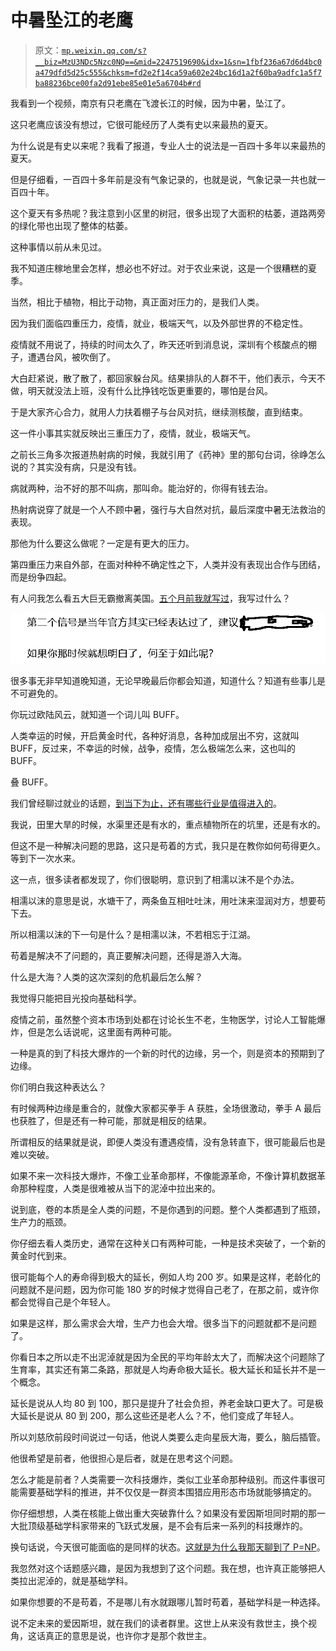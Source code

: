# 中暑坠江的老鹰

> 原文：[`mp.weixin.qq.com/s?__biz=MzU3NDc5Nzc0NQ==&mid=2247519690&idx=1&sn=1fbf236a67d6d4bc0a479dfd5d25c555&chksm=fd2e2f14ca59a602e24bc16d1a2f60ba9adfc1a5f7ba88236bce00fa2d91ebe85e01e5a6704b#rd`](http://mp.weixin.qq.com/s?__biz=MzU3NDc5Nzc0NQ==&mid=2247519690&idx=1&sn=1fbf236a67d6d4bc0a479dfd5d25c555&chksm=fd2e2f14ca59a602e24bc16d1a2f60ba9adfc1a5f7ba88236bce00fa2d91ebe85e01e5a6704b#rd)

我看到一个视频，南京有只老鹰在飞渡长江的时候，因为中暑，坠江了。

这只老鹰应该没有想过，它很可能经历了人类有史以来最热的夏天。

为什么说是有史以来呢？我看了报道，专业人士的说法是一百四十多年以来最热的夏天。

但是仔细看，一百四十多年前是没有气象记录的，也就是说，气象记录一共也就一百四十年。

这个夏天有多热呢？我注意到小区里的树冠，很多出现了大面积的枯萎，道路两旁的绿化带也出现了整体的枯萎。

这种事情以前从未见过。

我不知道庄稼地里会怎样，想必也不好过。对于农业来说，这是一个很糟糕的夏季。

当然，相比于植物，相比于动物，真正面对压力的，是我们人类。

因为我们面临四重压力，疫情，就业，极端天气，以及外部世界的不稳定性。

疫情就不用说了，持续的时间太久了，昨天还听到消息说，深圳有个核酸点的棚子，遭遇台风，被吹倒了。

大白赶紧说，散了散了，都回家躲台风。结果排队的人群不干，他们表示，今天不做，明天就没法上班，没有什么比挣钱吃饭更重要的，哪怕是台风。

于是大家齐心合力，就用人力扶着棚子与台风对抗，继续测核酸，直到结束。

这一件小事其实就反映出三重压力了，疫情，就业，极端天气。

之前长三角多次报道热射病的时候，我就引用了《药神》里的那句台词，徐峥怎么说的？其实没有病，只是没有钱。

病就两种，治不好的那不叫病，那叫命。能治好的，你得有钱去治。

热射病说穿了就是一个人不顾中暑，强行与大自然对抗，最后深度中暑无法救治的表现。

那他为什么要这么做呢？一定是有更大的压力。

第四重压力来自外部，在面对种种不确定性之下，人类并没有表现出合作与团结，而是纷争四起。

有人问我怎么看五大巨无霸撤离美国。[五个月前我就写过](http://mp.weixin.qq.com/s?__biz=MzU3NDc5Nzc0NQ==&mid=2247514520&idx=1&sn=fae620c5593fbec3d252ac907ab4daf7&chksm=fd2e1b46ca5992506c01de0cecc3d75d5d748cf3ca9103bc222ed020af43bade65d88947222c&scene=21#wechat_redirect)，我写过什么？

![](img/64f47bb0b72afc01d3cd974d635488dc.png)

很多事无非早知道晚知道，无论早晚最后你都会知道，知道什么？知道有些事儿是不可避免的。

你玩过欧陆风云，就知道一个词儿叫 BUFF。

人类幸运的时候，开启黄金时代，各种好消息，各种加成层出不穷，这就叫 BUFF，反过来，不幸运的时候，战争，疫情，怎么极端怎么来，这也叫的 BUFF。

叠 BUFF。

我们曾经聊过就业的话题，[到当下为止，还有哪些行业是值得进入的](http://mp.weixin.qq.com/s?__biz=MzU0MjYwNDU2Mw==&mid=2247507287&idx=1&sn=3185c1d9b518e1f948fd40072426fb7d&chksm=fb1ab12bcc6d383d7b2034b3b1b3f1083184bdfe58244e082478c4f8bafdf359fe53df2dffdb&scene=21#wechat_redirect)。

我说，田里大旱的时候，水渠里还是有水的，重点植物所在的坑里，还是有水的。

但这不是一种解决问题的思路，这只是苟着的方式，我只是在教你如何苟得更久。等到下一次水来。

这一点，很多读者都发现了，你们很聪明，意识到了相濡以沫不是个办法。

相濡以沫的意思是说，水塘干了，两条鱼互相吐吐沫，用吐沫来湿润对方，想要苟下去。

所以相濡以沫的下一句是什么？是相濡以沫，不若相忘于江湖。

苟着是解决不了问题的，真正要解决问题，还得是游入大海。

什么是大海？人类的这次深刻的危机最后怎么解？

我觉得只能把目光投向基础科学。

疫情之前，虽然整个资本市场到处都在讨论长生不老，生物医学，讨论人工智能爆炸，但是怎么话说呢，这里面有两种可能。

一种是真的到了科技大爆炸的一个新的时代的边缘，另一个，则是资本的预期到了边缘。

你们明白我这种表达么？

有时候两种边缘是重合的，就像大家都买拳手 A 获胜，全场很激动，拳手 A 最后也获胜了，但是还有一种可能，那就是相反的结果。

所谓相反的结果就是说，即便人类没有遭遇疫情，没有急转直下，很可能最后也是难以突破。

如果不来一次科技大爆炸，不像工业革命那样，不像能源革命，不像计算机数据革命那种程度，人类是很难被从当下的泥淖中拉出来的。

说到底，卷的本质是全人类的问题，不是你遇到的问题。整个人类都遇到了瓶颈，生产力的瓶颈。

你仔细去看人类历史，通常在这种关口有两种可能，一种是技术突破了，一个新的黄金时代到来。

很可能每个人的寿命得到极大的延长，例如人均 200 岁。如果是这样，老龄化的问题就不是问题，因为你可能 180 岁的时候才觉得自己老了，在那之前，或许你都会觉得自己是个年轻人。

如果是这样，那么需求会大增，生产力也会大增。很多当下的问题就都不是问题了。

你看日本之所以走不出泥淖就是因为全民的平均年龄太大了，而解决这个问题除了生育率，其实还有第二条路，那就是人均寿命极大延长。极大延长和延长并不是一个概念。

延长是说从人均 80 到 100，那只是提升了社会负担，养老金缺口更大了。可是极大延长是说从 80 到 200，那么这些还是老人么？不，他们变成了年轻人。

所以刘慈欣前段时间说过一句话，他说人类要么走向星辰大海，要么，脑后插管。

他很希望是前者，他很担心是后者，就是在思考这个问题。

怎么才能是前者？人类需要一次科技爆炸，类似工业革命那种级别。而这件事很可能需要基础学科的推进，并不仅仅是一群资本围猎应用形态市场就能够搞定的。

你仔细想想，人类在核能上做出重大突破靠什么？如果没有爱因斯坦同时期的那一大批顶级基础学科家带来的飞跃式发展，是不会有后来一系列的科技爆炸的。

换句话说，今天很可能面临的是同样的状态。[这就是为什么我那天聊到了 P=NP](http://mp.weixin.qq.com/s?__biz=MzU0MjYwNDU2Mw==&mid=2247507273&idx=1&sn=e10b61b4a69add7065f7adaa69c2a25d&chksm=fb1ab135cc6d38238de50316ecd81c44540951068caf050c714f967318b221fe0b85ddc44519&scene=21#wechat_redirect)。

我忽然对这个话题感兴趣，是因为我想到了这个问题。我在想，也许真正能够把人类拉出泥淖的，就是基础学科。

如果你想要的不是苟着，不是哪儿有水就跟哪儿暂时苟着，基础学科是一种选择。

说不定未来的爱因斯坦，就在我们的读者群里。这世上从来没有救世主，换个视角，这话真正的意思是说，也许你才是那个救世主。